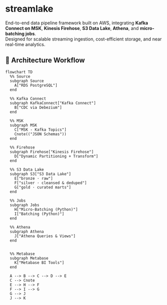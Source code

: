 # streamlake
End-to-end data pipeline framework built on AWS, integrating **Kafka Connect on MSK**, **Kinesis Firehose**, **S3 Data Lake**, **Athena**, and **micro-batching jobs**.  
Designed for scalable streaming ingestion, cost-efficient storage, and near real-time analytics.

## 🔄 Architecture Workflow

```mermaid
flowchart TD
  %% Source
  subgraph Source
    A["RDS PostgreSQL"]
  end

  %% Kafka Connect
  subgraph KafkaConnect["Kafka Connect"]
    B["CDC via Debezium"]
  end

  %% MSK
  subgraph MSK
    C["MSK - Kafka Topics"]
    Cnote(("JSON Schemas"))
  end

  %% Firehose
  subgraph Firehose["Kinesis Firehose"]
    D["Dynamic Partitioning + Transform"]
  end

  %% S3 Data Lake
  subgraph S3["S3 Data Lake"]
    E["bronze · raw"]
    F["silver · cleansed & deduped"]
    G["gold · curated marts"]
  end

  %% Jobs
  subgraph Jobs
    H["Micro-Batching (Python)"]
    I["Batching (Python)"]
  end

  %% Athena
  subgraph Athena
    J["Athena Queries & Views"]
  end


  %% Metabase
  subgraph Metabase
    K["Metabase BI Tools"]
  end

  A --> B --> C --> D --> E
  C --> Cnote
  E --> H --> F
  F --> I --> G
  G --> J
  J --> K
```

